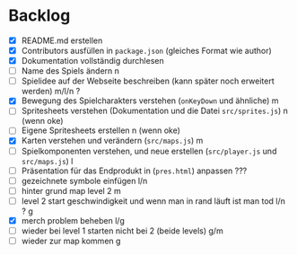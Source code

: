 # Backlog

- [x] README.md erstellen
- [x] Contributors ausfüllen in `package.json` (gleiches Format wie author)
- [x] Dokumentation vollständig durchlesen
- [ ] Name des Spiels ändern n
- [ ] Spielidee auf der Webseite beschreiben (kann später noch erweitert werden)
      m/l/n ?
- [x] Bewegung des Spielcharakters verstehen (`onKeyDown` und ähnliche) m
- [ ] Spritesheets verstehen (Dokumentation und die Datei `src/sprites.js`) n
      (wenn oke)
- [ ] Eigene Spritesheets erstellen n (wenn oke)
- [x] Karten verstehen und verändern (`src/maps.js`) m
- [ ] Spielkomponenten verstehen, und neue erstellen (`src/player.js` und
      `src/maps.js`) l
- [ ] Präsentation für das Endprodukt in (`pres.html`) anpassen ???
- [ ] gezeichnete symbole einfügen l/n
- [ ] hinter grund map level 2 m
- [ ] level 2 start geschwindigkeit und wenn man in rand läuft ist man tod l/n ?
      g
- [x] merch problem beheben l/g
- [ ] wieder bei level 1 starten nicht bei 2 (beide levels) g/m
- [ ] wieder zur map kommen g
